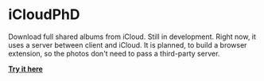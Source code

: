 # iCloudPhD

Download full shared albums from iCloud. Still in development. Right now, it uses a server between client and iCloud. It is planned, to build a browser extension, so the photos don't need to pass a third-party server.

**[Try it here](https://code28.github.io/icloudphd/)**